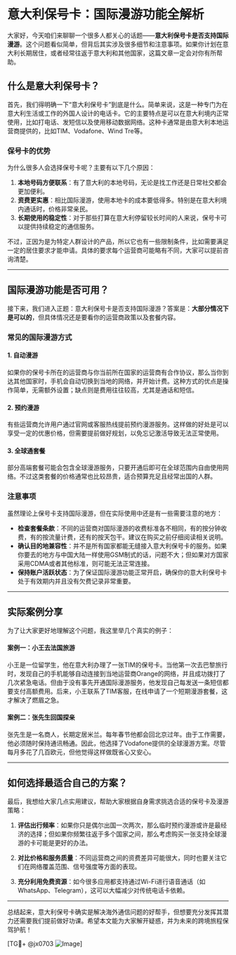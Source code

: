 # 意大利保号卡：国际漫游功能全解析

大家好，今天咱们来聊聊一个很多人都关心的话题——**意大利保号卡是否支持国际漫游**。这个问题看似简单，但背后其实涉及很多细节和注意事项。如果你计划在意大利长期居住，或者经常往返于意大利和其他国家，这篇文章一定会对你有所帮助。

## 什么是意大利保号卡？

首先，我们得明确一下“意大利保号卡”到底是什么。简单来说，这是一种专门为在意大利生活或工作的外国人设计的电话卡。它的主要特点是可以在意大利境内正常使用，比如打电话、发短信以及使用移动数据网络。这种卡通常是由意大利本地运营商提供的，比如TIM、Vodafone、Wind Tre等。

### 保号卡的优势

为什么很多人会选择保号卡呢？主要有以下几个原因：

1. **本地号码方便联系**：有了意大利的本地号码，无论是找工作还是日常社交都会更加便利。
2. **资费更实惠**：相比国际漫游，使用本地卡的成本要低得多。特别是在意大利境内通话时，价格非常亲民。
3. **长期使用的稳定性**：对于那些打算在意大利停留较长时间的人来说，保号卡可以提供持续稳定的通信服务。

不过，正因为是为特定人群设计的产品，所以它也有一些限制条件，比如需要满足一定的居住要求才能申请。具体的要求每个运营商可能略有不同，大家可以提前咨询清楚。

---

## 国际漫游功能是否可用？

接下来，我们进入正题：意大利保号卡是否支持国际漫游？答案是：**大部分情况下是可以的**，但具体情况还是要看你的运营商政策以及套餐内容。

### 常见的国际漫游方式

#### 1. 自动漫游
如果你的保号卡所在的运营商与你当前所在国家的运营商有合作协议，那么当你到达其他国家时，手机会自动切换到当地的网络，并开始计费。这种方式的优点是操作简单，无需额外设置；缺点则是费用往往较高，尤其是通话和短信。

#### 2. 预约漫游
有些运营商允许用户通过官网或客服热线提前预约漫游服务。这样做的好处是可以享受一定的优惠价格，但需要提前做好规划，以免忘记激活导致无法正常使用。

#### 3. 全球通套餐
部分高端套餐可能会包含全球漫游服务，只要开通后即可在全球范围内自由使用网络。不过这类套餐的价格通常也比较昂贵，适合预算充足且经常出国的人群。

### 注意事项

虽然理论上保号卡支持国际漫游，但在实际使用中还是有一些需要注意的地方：

- **检查套餐条款**：不同的运营商对国际漫游的收费标准各不相同，有的按分钟收费，有的按流量计费，还有的按天包干。建议在购买之前仔细阅读相关说明。
- **确认目的地兼容性**：并不是所有国家都能无缝接入意大利保号卡的服务。如果你要去的地方与中国大陆一样使用GSM制式的话，问题不大；但如果对方国家采用CDMA或者其他标准，则可能无法正常连接。
- **保持账户活跃状态**：为了保证国际漫游功能正常开启，确保你的意大利保号卡处于有效期内并且没有欠费记录非常重要。

---

## 实际案例分享

为了让大家更好地理解这个问题，我这里举几个真实的例子：

#### 案例一：小王去法国旅游
小王是一位留学生，他在意大利办理了一张TIM的保号卡。当他第一次去巴黎旅行时，发现自己的手机能够自动连接到当地运营商Orange的网络，并且成功拨打了几次紧急电话。但由于没有事先开通国际漫游服务，他发现自己每发送一条短信都要支付高额费用。后来，小王联系了TIM客服，在线申请了一个短期漫游套餐，这才解决了燃眉之急。

#### 案例二：张先生回国探亲
张先生是一名商人，长期定居米兰。每年春节他都会回北京过年。由于工作需要，他必须随时保持通讯畅通。因此，他选择了Vodafone提供的全球漫游方案。尽管每月多花了几百欧元，但他觉得这样做既省心又安心。

---

## 如何选择最适合自己的方案？

最后，我想给大家几点实用建议，帮助大家根据自身需求挑选合适的保号卡及漫游策略：

1. **评估出行频率**：如果你只是偶尔出国一次两次，那么临时预约漫游或许是最经济的选择；但如果你频繁往返于多个国家之间，那么考虑购买一张支持全球漫游的卡可能是更好的办法。
   
2. **对比价格和服务质量**：不同运营商之间的资费差异可能很大，同时也要关注它们在网络覆盖范围、信号强度等方面的表现。

3. **充分利用免费资源**：如今很多应用都支持通过Wi-Fi进行语音通话（如WhatsApp、Telegram），这可以大幅减少对传统电话卡依赖。

---

总结起来，意大利保号卡确实是解决海外通信问题的好帮手，但想要充分发挥其潜力还需要我们提前做好功课。希望本文能为大家解开疑惑，并为未来的跨境旅程保驾护航！

[TG💪+ @jx0703 ![Image](https://github.com/user-attachments/assets/dbca1d08-cadb-493c-b0ec-ad6f7a83f270)]